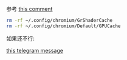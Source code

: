 参考 [this comment](https://bbs.archlinux.org/viewtopic.php?pid=1650542#p1650542)

```sh
rm -rf ~/.config/chromium/GrShaderCache
rm -rf ~/.config/chromium/Default/GPUCache
```

如果还不行:

[this telegram message](https://t.me/archlinuxcn_group/3354458)